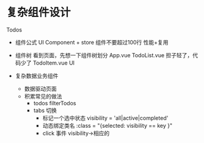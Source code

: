 # 复杂组件设计

Todos

- 组件公式
    UI Component + store
    组件不要超过100行
    性能+复用
- 组件树 
    看到页面，先想一下组件树划分
    App.vue
    TodoList.vue 担子轻了，代码少了
    TodoItem.vue UI 

- 复杂数据业务组件 
    - 数据驱动页面
    - 积累常见的做法
        - todos filterTodos
        - tabs 切换
            - 标记一个选中状态 visibility = 'all|active|completed'
            - 动态绑定类名 :class = "{selected: visibility == key }" 
            - click 事件 visibility->相应的
    